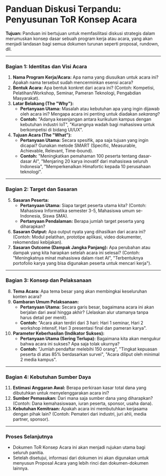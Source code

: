 # Panduan Diskusi Terpandu: Penyusunan ToR Konsep Acara

**Tujuan:** Panduan ini bertujuan untuk memfasilitasi diskusi strategis dalam merumuskan konsep dasar sebuah program kerja atau acara, yang akan menjadi landasan bagi semua dokumen turunan seperti proposal, rundown, dll.

---

### Bagian 1: Identitas dan Visi Acara

1.  **Nama Program Kerja/Acara:** Apa nama yang diusulkan untuk acara ini? Apakah nama tersebut sudah mencerminkan esensi acara?
2.  **Bentuk Acara:** Apa bentuk konkret dari acara ini? (Contoh: Kompetisi, Pelatihan/Workshop, Seminar, Pameran Teknologi, Pengabdian Masyarakat).
3.  **Latar Belakang (The "Why"):**
    *   **Pertanyaan Utama:** Masalah atau kebutuhan apa yang ingin dijawab oleh acara ini? Mengapa acara ini penting untuk diadakan *sekarang*?
    *   **Contoh:** "Adanya kesenjangan antara kurikulum kampus dengan kebutuhan industri IoT", "Kurangnya wadah bagi mahasiswa untuk berkompetisi di bidang UI/UX".
4.  **Tujuan Acara (The "What"):**
    *   **Pertanyaan Utama:** Secara spesifik, apa saja tujuan yang ingin dicapai? Gunakan metode SMART (Specific, Measurable, Achievable, Relevant, Time-bound).
    *   **Contoh:** "Meningkatkan pemahaman 100 peserta tentang dasar-dasar AI", "Menjaring 20 karya inovatif dari mahasiswa seluruh Indonesia", "Memperkenalkan Himafortic kepada 10 perusahaan teknologi".

---

### Bagian 2: Target dan Sasaran

5.  **Sasaran Peserta:**
    *   **Pertanyaan Utama:** Siapa target peserta utama kita? (Contoh: Mahasiswa Informatika semester 3-5, Mahasiswa umum se-Indonesia, Siswa SMA).
    *   **Pertanyaan Pendalaman:** Berapa jumlah target peserta yang diharapkan?
6.  **Sasaran Output:** Apa output nyata yang dihasilkan dari acara ini? (Contoh: Modul pelatihan, prototipe aplikasi, video dokumenter, rekomendasi kebijakan).
7.  **Sasaran Outcome (Dampak Jangka Panjang):** Apa perubahan atau dampak yang kita harapkan setelah acara ini selesai? (Contoh: "Meningkatnya minat mahasiswa dalam riset AI", "Terbentuknya portofolio karya yang bisa digunakan peserta untuk mencari kerja").

---

### Bagian 3: Konsep dan Pelaksanaan

8.  **Tema Acara:** Apa tema besar yang akan membingkai keseluruhan konten acara?
9.  **Gambaran Umum Pelaksanaan:**
    *   **Pertanyaan Utama:** Secara garis besar, bagaimana acara ini akan berjalan dari awal hingga akhir? (Jelaskan alur utamanya tanpa harus detail per menit).
    *   **Contoh:** "Acara akan terdiri dari 3 hari: Hari 1 seminar, Hari 2 workshop intensif, Hari 3 presentasi final dan pameran karya".
10. **Parameter Keberhasilan (Indikator Sukses):**
    *   **Pertanyaan Utama (Sering Terlupa):** Bagaimana kita akan mengukur bahwa acara ini sukses? Apa saja tolak ukurnya?
    *   **Contoh:** "Jumlah pendaftar melebihi 150 orang", "Tingkat kepuasan peserta di atas 85% berdasarkan survei", "Acara diliput oleh minimal 2 media kampus".

---

### Bagian 4: Kebutuhan Sumber Daya

11. **Estimasi Anggaran Awal:** Berapa perkiraan kasar total dana yang dibutuhkan untuk menyelenggarakan acara ini?
12. **Sumber Pemasukan:** Dari mana saja sumber dana yang diharapkan? (Contoh: Dana kemahasiswaan, iuran peserta, sponsor, usaha dana).
13. **Kebutuhan Kemitraan:** Apakah acara ini membutuhkan kerjasama dengan pihak lain? (Contoh: Pemateri dari industri, juri ahli, media partner, sponsor).

---

### Proses Selanjutnya

- Dokumen ToR Konsep Acara ini akan menjadi rujukan utama bagi seluruh panitia.
- Setelah disetujui, informasi dari dokumen ini akan digunakan untuk menyusun Proposal Acara yang lebih rinci dan dokumen-dokumen lainnya.
